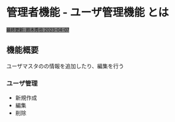# **管理者機能 - ユーザ管理機能 とは**
<span style="font-size: 80%; background-color: gray;">最終更新: 鈴木秀也 2023-04-07</span>

## **機能概要**
ユーザマスタのの情報を追加したり、編集を行う

### **ユーザ管理**
  - 新規作成
  - 編集
  - 削除
